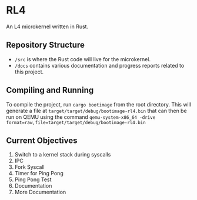 # RL4
An L4 microkernel written in Rust.

## Repository Structure
- `/src` is where the Rust code will live for the microkernel.
- `/docs` contains various documentation and progress reports related to this project.

## Compiling and Running
To compile the project, run `cargo bootimage` from the root directory. This will generate a file at `target/target/debug/bootimage-rl4.bin` that can then be run on QEMU using the command `qemu-system-x86_64 -drive format=raw,file=target/target/debug/bootimage-rl4.bin`

## Current Objectives
1. Switch to a kernel stack during syscalls
1. IPC
1. Fork Syscall
1. Timer for Ping Pong
1. Ping Pong Test
1. Documentation
1. More Documentation
